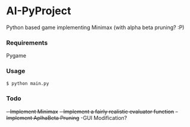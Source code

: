 # AI-PyProject
Python based game implementing Minimax (with alpha beta pruning? :P)

### Requirements 
Pygame

### Usage
```sh
$ python main.py
```
### Todo 
~~- Implement Minimax~~ 
~~- Implement a fairly realistic evaluator function~~
~~- Implement AplhaBeta Pruning~~
-GUI Modification?